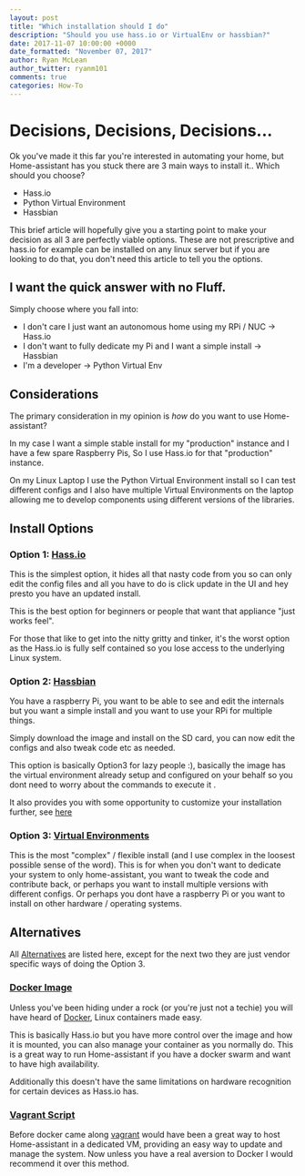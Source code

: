 ```yaml
---
layout: post
title: "Which installation should I do"
description: "Should you use hass.io or VirtualEnv or hassbian?"
date: 2017-11-07 10:00:00 +0000
date_formatted: "November 07, 2017"
author: Ryan McLean
author_twitter: ryanm101
comments: true
categories: How-To
---
```


# Decisions, Decisions, Decisions...

Ok you've made it this far you're interested in automating your home, but Home-assistant has you stuck there are 3 main ways to install it.. Which should you choose?

*   Hass.io
*   Python Virtual Environment
*   Hassbian

This brief article will hopefully give you a starting point to make your decision as all 3 are perfectly viable options. These are not prescriptive and hass.io for example can be installed on any linux server but if you are looking to do that, you don't need this article to tell you the options.

<!--more-->

## I want the quick answer with no Fluff.

Simply choose where you fall into:

*   I don't care I just want an autonomous home using my RPi / NUC -> Hass.io
*   I don't want to fully dedicate my Pi and I want a simple install -> Hassbian
*   I'm a developer -> Python Virtual Env

## Considerations

The primary consideration in my opinion is *how* do you want to use Home-assistant?

In my case I want a simple stable install for my "production" instance and I have a few spare Raspberry Pis, So I use Hass.io for that "production" instance.

On my Linux Laptop I use the Python Virtual Environment install so I can test different configs and I also have multiple Virtual Environments on the laptop allowing me to develop components using different versions of the libraries.

## Install Options
### Option 1: [Hass.io](https://home-assistant.io/hassio/)

This is the simplest option, it hides all that nasty code from you so can only edit the config files and all you have to do is click update in the UI and hey presto you have an updated install.

This is the best option for beginners or people that want that appliance "just works feel".

For those that like to get into the nitty gritty and tinker, it's the worst option as the Hass.io is fully self contained so you lose access to the underlying Linux system.

### Option 2: [Hassbian](https://home-assistant.io/docs/hassbian/installation/)

You have a raspberry Pi, you want to be able to see and edit the internals but you want a simple install and you want to use your RPi for multiple things.

Simply download the image and install on the SD card, you can now edit the configs and also tweak code etc as needed.

This option is basically Option3 for lazy people :), basically the image has the virtual environment already setup and configured on your behalf so you dont need to worry about the commands to execute it .

It also provides you with some opportunity to customize your installation further, see [here](https://home-assistant.io/docs/installation/hassbian/customization/)

### Option 3: [Virtual Environments](https://home-assistant.io/docs/installation/python/)

This is the most "complex" / flexible install (and I use complex in the loosest possible sense of the word). This is for when you don't want to dedicate your system to only home-assistant, you want to tweak the code and contribute back, or perhaps you want to install multiple versions with different configs.
Or perhaps you dont have a raspberry Pi or you want to install on other hardware / operating systems.

## Alternatives

All [Alternatives](https://home-assistant.io/docs/installation/) are listed here, except for the next two they are just vendor specific ways of doing the Option 3.

### [Docker Image](https://home-assistant.io/docs/installation/docker/)

Unless you've been hiding under a rock (or you're just not a techie) you will have heard of [Docker](https://www.docker.com/), Linux containers made easy.

This is basically Hass.io but you have more control over the image and how it is mounted, you can also manage your container as you normally do. This is a great way to run Home-assistant if you have a docker swarm and want to have high availability.

Additionally this doesn't have the same limitations on hardware recognition for certain devices as Hass.io has.

### [Vagrant Script](https://home-assistant.io/docs/installation/vagrant/)

Before docker came along [vagrant](https://www.vagrantup.com/) would have been a great way to host Home-assistant in a dedicated VM, providing an easy way to update and manage the system. Now unless you have a real aversion to Docker I would recommend it over this method.

